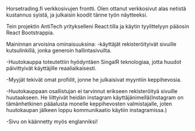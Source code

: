 Horsetrading.fi verkkosivujen frontti. Olen ottanut verkkosivut alas netistä kustannus syistä, ja julkaisin koodit tänne työn näytteeksi.

Tein projektin AntiTech yritykselleni React:tilla ja käytin tyylittelyyn pääosin React Bootstrappia.

Maininnan arvoisina ominaisuuksina: 
  -käyttäjät rekisteröityivät sivuille kutsulinkillä, jonka generoin hallintasivuilta.
  
  -Huutokauppa toteutettiin hyödyntäen SingalR teknologiaa, jotta huudot päivittyivät käyttäjille reaaliaikaisesti.
  
  -Myyjät tekivät omat profiilit, jonne he julkaisivat myyntiin keppihevosia.
  
  -Huutokauppaan osallistujan ei tarvinnut erikseen rekisteröityä sivuille huutaakseen. He liittyivät heidän instagram käyttäjänimellä(Instagram on tämänhetkinen pääalusta monelle keppihevosten valmistajalle, joten huutokaupan jälkeen loppu kommunikaatio käytiin instagramissa.)
  
  -Sivu on käännetty myös englanniksi!
